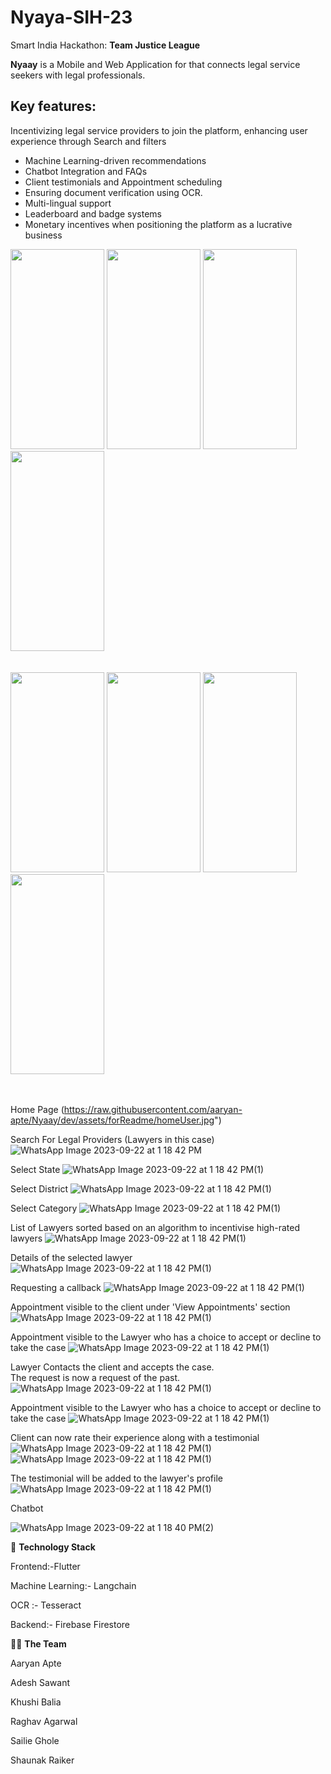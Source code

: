 # Nyaya-SIH-23
Smart India Hackathon: **Team Justice League**

**Nyaay** is a Mobile and Web Application for that connects legal service seekers with legal professionals.

## Key features:
Incentivizing legal service providers to join the platform, enhancing user experience through
Search and filters 
- Machine Learning-driven recommendations
- Chatbot  Integration and FAQs
- Client testimonials and Appointment scheduling
- Ensuring document verification using OCR.
- Multi-lingual support
- Leaderboard and badge systems
- Monetary incentives when positioning the platform as a lucrative business


<img src="https://drive.google.com/uc?id=1A0U1-U8k49OMfu2Nu6FevQxExReame7M" height="320" width="150">
<img src="https://drive.google.com/uc?id=1sRmwTkRigYz3DeWewkSaSHgFYM-UYYGQ" height="320" width="150">
<img src="https://drive.google.com/uc?id=1Z2KvxbWQPqDIv5DJrn2G5H-tw2Q6oHHd" height="320" width="150">
<img src="https://drive.google.com/uc?id=1A3WvPtX-yiu8dhrKNPre2dTT6WQyTCuC" height="320" width="150">
<br><br>
<br>
<img src="https://drive.google.com/uc?id=1Bbfhp8GX93ZfCFvtbzraXoN5mn9aTyJ6" height="320" width="150">
<img src="https://drive.google.com/uc?id=1etNH_VYeTdqfkTGJ33S_2asZBKw_4VS-" height="320" width="150">
<img src="https://drive.google.com/uc?id=1toO1z9GIwy3ptiqhsoYlj0d9Ow_Dv5T-" height="320" width="150">
<img src="https://drive.google.com/uc?id=1bEcpYPgOPNRdG1Z91lUXHh3hrG1mEG1P" height="320" width="150">
<br><br>
<br>



Home Page
(https://raw.githubusercontent.com/aaryan-apte/Nyaay/dev/assets/forReadme/homeUser.jpg")

Search For Legal Providers (Lawyers in this case)
![WhatsApp Image 2023-09-22 at 1 18 42 PM](https://raw.githubusercontent.com/aaryan-apte/Nyaay/dev/assets/forReadme/findLawyer1.jpg)


Select State
![WhatsApp Image 2023-09-22 at 1 18 42 PM(1)](https://raw.githubusercontent.com/aaryan-apte/Nyaay/dev/assets/forReadme/selectState.jpg)


Select District
![WhatsApp Image 2023-09-22 at 1 18 42 PM(1)](https://raw.githubusercontent.com/aaryan-apte/Nyaay/dev/assets/forReadme/selectDistrict.jpg)


Select Category
![WhatsApp Image 2023-09-22 at 1 18 42 PM(1)](https://raw.githubusercontent.com/aaryan-apte/Nyaay/dev/assets/forReadme/selectCategory.jpg)

List of Lawyers sorted based on an algorithm to incentivise high-rated lawyers
![WhatsApp Image 2023-09-22 at 1 18 42 PM(1)](https://raw.githubusercontent.com/aaryan-apte/Nyaay/dev/assets/forReadme/LawyerList.jpg)


Details of the selected lawyer
![WhatsApp Image 2023-09-22 at 1 18 42 PM(1)](https://raw.githubusercontent.com/aaryan-apte/Nyaay/dev/assets/forReadme/lawyerDetailsPage.jpg)


Requesting a callback
![WhatsApp Image 2023-09-22 at 1 18 42 PM(1)](https://raw.githubusercontent.com/aaryan-apte/Nyaay/dev/assets/forReadme/requestPage.jpg)


Appointment visible to the client under 'View Appointments' section
![WhatsApp Image 2023-09-22 at 1 18 42 PM(1)](https://raw.githubusercontent.com/aaryan-apte/Nyaay/dev/assets/forReadme/pendingRequests.jpg)


Appointment visible to the Lawyer who has a choice to accept or decline to take the case
![WhatsApp Image 2023-09-22 at 1 18 42 PM(1)](https://raw.githubusercontent.com/aaryan-apte/Nyaay/dev/assets/forReadme/lawyerHomeBefore.jpg)


Lawyer Contacts the client and accepts the case.
<br>
The request is now a request of the past.
![WhatsApp Image 2023-09-22 at 1 18 42 PM(1)](https://raw.githubusercontent.com/aaryan-apte/Nyaay/dev/assets/forReadme/lawyerHomeAfter.jpg)


Appointment visible to the Lawyer who has a choice to accept or decline to take the case
![WhatsApp Image 2023-09-22 at 1 18 42 PM(1)](https://raw.githubusercontent.com/aaryan-apte/Nyaay/dev/assets/forReadme/lawyerHomeBefore.jpg)


Client can now rate their experience along with a testimonial
![WhatsApp Image 2023-09-22 at 1 18 42 PM(1)](https://raw.githubusercontent.com/aaryan-apte/Nyaay/dev/assets/forReadme/rateLawyer1.jpg)
<br>
![WhatsApp Image 2023-09-22 at 1 18 42 PM(1)](https://raw.githubusercontent.com/aaryan-apte/Nyaay/dev/assets/forReadme/ratingLawyerAfter.jpg)


The testimonial will be added to the lawyer's profile
![WhatsApp Image 2023-09-22 at 1 18 42 PM(1)](https://raw.githubusercontent.com/aaryan-apte/Nyaay/dev/assets/forReadme/reviewAdded.jpg)


Chatbot

![WhatsApp Image 2023-09-22 at 1 18 40 PM(2)](https://github.com/Khushi-Balia/Nyaaya_SIH/assets/104241344/a8ecefb6-6c9d-4579-b325-4a692bbb960d)


🤖 **Technology Stack**

Frontend:-Flutter

Machine Learning:- Langchain

OCR :- Tesseract

Backend:- Firebase Firestore

👩‍💻 **The Team**

Aaryan Apte

Adesh Sawant

Khushi Balia

Raghav Agarwal

Sailie Ghole

Shaunak Raiker







